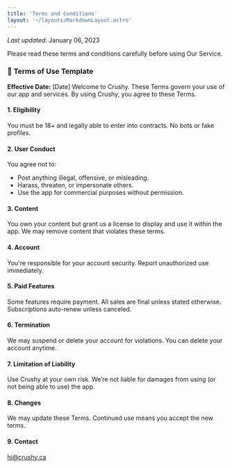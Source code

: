 ```yaml
---
title: 'Terms and Conditions'
layout: '~/layouts/MarkdownLayout.astro'
---
```


_Last updated_: January 06, 2023

Please read these terms and conditions carefully before using Our Service.


### 📄 **Terms of Use Template**

**Effective Date:** \[Date]
Welcome to Crushy. These Terms govern your use of our app and services. By using Crushy, you agree to these Terms.

#### 1. **Eligibility**

You must be 18+ and legally able to enter into contracts. No bots or fake profiles.

#### 2. **User Conduct**

You agree not to:

* Post anything illegal, offensive, or misleading.
* Harass, threaten, or impersonate others.
* Use the app for commercial purposes without permission.

#### 3. **Content**

You own your content but grant us a license to display and use it within the app. We may remove content that violates these terms.

#### 4. **Account**

You're responsible for your account security. Report unauthorized use immediately.

#### 5. **Paid Features**

Some features require payment. All sales are final unless stated otherwise. Subscriptions auto-renew unless canceled.

#### 6. **Termination**

We may suspend or delete your account for violations. You can delete your account anytime.

#### 7. **Limitation of Liability**

Use Crushy at your own risk. We’re not liable for damages from using (or not being able to use) the app.

#### 8. **Changes**

We may update these Terms. Continued use means you accept the new terms.

#### 9. **Contact**

[hi@crushy.ca](mailto:hi@crushy.ca)


